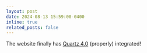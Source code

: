 ```yaml
---
layout: post
date: 2024-08-13 15:59:00-0400
inline: true
related_posts: false
---
```

The website finally has [Quartz 4.0](https://quartz.jzhao.xyz/) (properly) integrated!